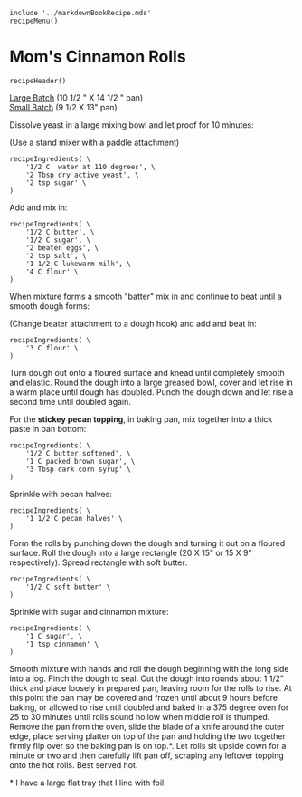 ~~~ markdown-script
include '../markdownBookRecipe.mds'
recipeMenu()
~~~

# Mom's Cinnamon Rolls

~~~ markdown-script
recipeHeader()
~~~

[Large Batch](#var.vScale=1) (10 1/2 " X 14 1/2 " pan)  
[Small Batch](#var.vScale=0.5) (9 1/2 X 13" pan)

Dissolve yeast in a large mixing bowl and let proof for 10 minutes:

(Use a stand mixer with a paddle attachment)

~~~ markdown-script
recipeIngredients( \
    '1/2 C  water at 110 degrees', \
    '2 Tbsp dry active yeast', \
    '2 tsp sugar' \
)
~~~

Add and mix in:

~~~ markdown-script
recipeIngredients( \
    '1/2 C butter', \
    '1/2 C sugar', \
    '2 beaten eggs', \
    '2 tsp salt', \
    '1 1/2 C lukewarm milk', \
    '4 C flour' \
)
~~~

When mixture forms a smooth "batter" mix in and continue to beat until a smooth dough forms:

(Change beater attachment to a dough hook) and add and beat in:

~~~ markdown-script
recipeIngredients( \
    '3 C flour' \
)
~~~

Turn dough out onto a floured surface and knead until completely smooth and elastic. Round the dough
into a large greased bowl, cover and let rise in a warm place until dough has doubled. Punch the
dough down and let rise a second time until doubled again.

For the **stickey pecan topping**, in baking pan, mix together into a thick paste in pan bottom:

~~~ markdown-script
recipeIngredients( \
    '1/2 C butter softened', \
    '1 C packed brown sugar', \
    '3 Tbsp dark corn syrup' \
)
~~~

Sprinkle with pecan halves:

~~~ markdown-script
recipeIngredients( \
    '1 1/2 C pecan halves' \
)
~~~

Form the rolls by punching down the dough and turning it out on a floured surface. Roll the dough
into a large rectangle (20 X 15" or 15 X 9" respectively). Spread rectangle with soft butter:

~~~ markdown-script
recipeIngredients( \
    '1/2 C soft butter' \
)
~~~

Sprinkle with sugar and cinnamon mixture:

~~~ markdown-script
recipeIngredients( \
    '1 C sugar', \
    '1 tsp cinnamon' \
)
~~~

Smooth mixture with hands and roll the dough beginning with the long side into a log. Pinch the
dough to seal. Cut the dough into rounds about 1 1/2" thick and place loosely in prepared pan,
leaving room for the rolls to rise. At this point the pan may be covered and frozen until about 9
hours before baking, or allowed to rise until doubled and baked in a 375 degree oven for 25 to 30
minutes until rolls sound hollow when middle roll is thumped. Remove the pan from the oven, slide
the blade of a knife around the outer edge, place serving platter on top of the pan and holding the
two together firmly flip over so the baking pan is on top.\*. Let rolls sit upside down for a
minute or two and then carefully lift pan off, scraping any leftover topping onto the hot rolls.
Best served hot.

\* I have a large flat tray that I line with foil.
